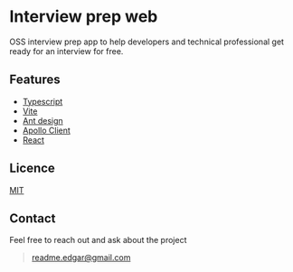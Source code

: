 # Interview prep web

OSS interview prep app to help developers and technical professional get ready for an interview for free.

## Features

- [Typescript]()
- [Vite]()
- [Ant design]()
- [Apollo Client]()
- [React]()

## Licence

[MIT]()

## Contact

Feel free to reach out and ask about the project

> readme.edgar@gmail.com
